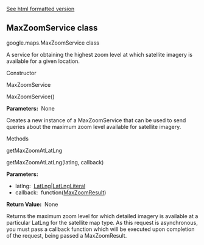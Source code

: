 [See html formatted version](https://huasofoundries.github.io/google-maps-documentation/MaxZoomService.html)


MaxZoomService class
--------------------

google.maps.MaxZoomService class

A service for obtaining the highest zoom level at which satellite imagery is available for a given location.

Constructor

MaxZoomService

MaxZoomService()

**Parameters:**  None

Creates a new instance of a MaxZoomService that can be used to send queries about the maximum zoom level available for satellite imagery.

Methods

getMaxZoomAtLatLng

getMaxZoomAtLatLng(latlng, callback)

**Parameters:** 

*   latlng:  [LatLng](https://github.com/amenadiel/google-maps-documentation/blob/master/docs/LatLng.md)|[LatLngLiteral](https://github.com/amenadiel/google-maps-documentation/blob/master/docs/LatLngLiteral.md)
*   callback:  function([MaxZoomResult](https://github.com/amenadiel/google-maps-documentation/blob/master/docs/MaxZoomResult.md))

**Return Value:**  None

Returns the maximum zoom level for which detailed imagery is available at a particular LatLng for the satellite map type. As this request is asynchronous, you must pass a callback function which will be executed upon completion of the request, being passed a MaxZoomResult.